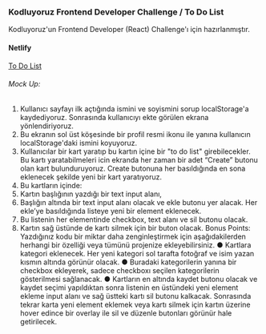 ### Kodluyoruz Frontend Developer Challenge / To Do List

Kodluyoruz'un Frontend Developer (React) Challenge'ı için hazırlanmıştır.

#### Netlify
[To Do List](https://kodluyoruz-react-developer-challenge-ecenb.netlify.app)


###### Mock Up:

1. Kullanıcı sayfayı ilk açtığında ismini ve soyismini sorup localStorage'a
kaydediyoruz. Sonrasında kullanıcıyı ekte görülen ekrana yönlendiriyoruz.
2. Bu ekranın sol üst köşesinde bir profil resmi ikonu ile yanına kullanıcın
localStorage'daki ismini koyuyoruz.
3. Kullanıcılar bir kart yaratıp bu kartın içine bir "to do list" girebilecekler. Bu kartı
yaratabilmeleri icin ekranda her zaman bir adet “Create” butonu olan kart
bulunduruyoruz. Create butonuna her basıldığında en sona eklenecek şekilde yeni
bir kart yaratıyoruz.
4. Bu kartların içinde:
1. Kartın başlığının yazdığı bir text input alanı,
2. Başlığın altında bir text input alanı olacak ve ekle butonu yer alacak. Her
ekle’ye basıldığında listeye yeni bir element eklenecek.
3. Bu listenin her elementinde checkbox, text alanı ve sil butonu olacak.
4. Kartın sağ üstünde de kartı silmek için bir buton olacak.
Bonus Points:
Yazdığınız kodu bir miktar daha zenginleştirmek için aşağıdakilerden herhangi bir özelliği
veya tümünü projenize ekleyebilirsiniz.
● Kartlara kategori eklenecek. Her yeni kategori sol tarafta fotoğraf ve isim yazan
kısmın altında görünür olacak.
● Buradaki kategorilerin yanına bir checkbox ekleyerek, sadece checkboxı seçilen
kategorilerin gösterilmesi sağlanacak.
● Kartların en altında kaydet butonu olacak ve kaydet seçimi yapıldıktan sonra
listenin en üstündeki yeni element ekleme input alanı ve sağ üstteki kartı sil butonu kalkacak. Sonrasında tekrar karta yeni element eklemek veya kartı silmek
için kartın üzerine hover edince bir overlay ile sil ve düzenle butonları görünür
hale getirilecek. 
